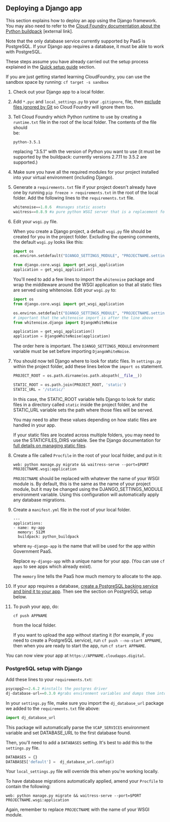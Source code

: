 ## Deploying a Django app

This section explains how to deploy an app using the Django framework. You may also need to refer to the [Cloud Foundry documentation about the Python buildpack](https://docs.cloudfoundry.org/buildpacks/python/index.html) [external link].

Note that the only database service currently supported by PaaS is PostgreSQL. If your Django app requires a database, it must be able to work with PostgreSQL.

These steps assume you have already carried out the setup process explained in the [Quick setup guide](#quick-setup-guide) section.

If you are just getting started learning CloudFoundry, you can use the sandbox space by running: ``cf target -s sandbox``

1. Check out your Django app to a local folder.

2. Add `*.pyc` and `local_settings.py` to your `.gitignore`, file, then 
   [exclude files ignored by Git](#excluding-files) so Cloud Foundry will ignore them too.

3. Tell Cloud Foundry which Python runtime to use by creating a `runtime.txt`   file in the root of the local folder. The contents of the file should  
   be:
   ```
   python-3.5.1  
   ```
    replacing "3.5.1" with the version of Python you want to use (it must be supported by the buildpack: currently versions 2.7.11 to 3.5.2 are supported.)

4. Make sure you have all the required modules for your project
   installed into your virtual environment (including Django).

5. Generate a ``requirements.txt`` file if your project doesn't already have one by running ``pip freeze > requirements.txt`` in the root of the local folder.
    Add the following lines to the ``requirements.txt`` file.

    ```python
    whitenoise==1.0.6  #manages static assets
    waitress==0.8.9 #a pure python WSGI server that is a replacement for gunicorn
    ```

6. Edit your `wsgi.py` file.

    When you create a Django project, a default `wsgi.py` file should be created for you in the project folder. Excluding the opening comments, the default `wsgi.py` looks like this:

    ```python
    import os
    os.environ.setdefault("DJANGO_SETTINGS_MODULE", "PROJECTNAME.settings")

    from django.core.wsgi import get_wsgi_application
    application = get_wsgi_application()
    ```
        

    You'll need to add a few lines to import the `whitenoise` package and wrap the middleware around the WSGI application so that all static files are served using whitenoise. Edit your `wsgi.py` to:

    ```python
    import os
    from django.core.wsgi import get_wsgi_application

    os.environ.setdefault("DJANGO_SETTINGS_MODULE", "PROJECTNAME.settings")
    # important that the whitenoise import is after the line above
    from whitenoise.django import DjangoWhiteNoise

    application = get_wsgi_application()
    application = DjangoWhiteNoise(application)
    ```

    The order here is important. The `DJANGO_SETTINGS_MODULE` environment variable must be set before importing `DjangoWhiteNoise`.

7. You should now tell Django where to look for static files. In `settings.py` within the project folder, add these lines below the ``import os`` statement.

    ```python
    PROJECT_ROOT = os.path.dirname(os.path.abspath(__file__))

    STATIC_ROOT = os.path.join(PROJECT_ROOT, 'static')
    STATIC_URL = '/static/'
    ```

    In this case, the STATIC_ROOT variable tells Django to look for static files in a directory called ``static`` inside the project folder, and the STATIC_URL variable sets the path where those files will be served.

    You may need to alter these values depending on how static files are handled in your app.

    If your static files are located across multiple folders, you may need to use the STATICFILES_DIRS variable. See the Django documentation for [full details on managing static files](https://docs.djangoproject.com/en/1.9/howto/static-files/).

8. Create a file called `Procfile` in the root of your local folder, 
   and put in it:

    ``web: python manage.py migrate && waitress-serve --port=$PORT PROJECTNAME.wsgi:application``

    `PROJECTNAME` should be replaced with whatever the name of your WSGI module is. By default, this is the same as the name of your project module, but it may be changed using the DJANGO_SETTINGS_MODULE environment variable. Using this configuration will automatically apply any database migrations.

9. Create a `manifest.yml` file in the root of your local folder.

    ```
    ---
    applications:
    - name: my-app
      memory: 512M
      buildpack: python_buildpack
    ```

    where `my-django-app` is the name that will be used for the app within Government PaaS.

    Replace ``my-django-app`` with a unique name for your app. (You can use ``cf apps`` to see apps which already exist).

    The `memory` line tells the PaaS how much memory to allocate to the app.

10. If your app requires a database, [create a PostgreSQL backing service and bind it to your app](#using-a-postgresql-service). Then see the section on PostgreSQL setup below.

11. To push your app, do:

    ``cf push APPNAME``

    from the local folder.

    If you want to upload the app without starting it (for example, if you need to create a PostgreSQL service), run `cf push --no-start APPNAME`, then when you are ready to start the app, run `cf start APPNAME`.

You can now view your app at `https://APPNAME.cloudapps.digital`.

### PostgreSQL setup with Django

Add these lines to your ``requirements.txt``:

```python
psycopg2==2.6.2 #installs the postgres driver
dj-database-url==0.3.0 #grabs environment variables and dumps them into a Django settings file
```

In your `settings.py` file, make sure you import the ``dj_database_url`` package we added to the `requirements.txt` file above:

```python
import dj_database_url
```

This package will automatically parse the ``VCAP_SERVICES`` environment variable and set DATABASE_URL to the first database found.

Then, you'll need to add a `DATABASES` setting. It's best to add this to the `settings.py` file. 

```python
DATABASES = {}
DATABASES['default'] =  dj_database_url.config()
```

Your `local_settings.py` file will override this when you're working locally.

To have database migrations automatically applied, amend your `Procfile` to contain the following:

```
web: python manage.py migrate && waitress-serve --port=$PORT PROJECTNAME.wsgi:application
```

Again, remember to replace `PROJECTNAME` with the name of your WSGI module.
